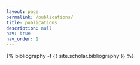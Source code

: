 ```yaml
---
layout: page
permalink: /publications/
title: publications
description: null
nav: true
nav_order: 1
---
```

<!-- _pages/publications.md -->
<div class="publications">

{% bibliography -f {{ site.scholar.bibliography }} %}

</div>